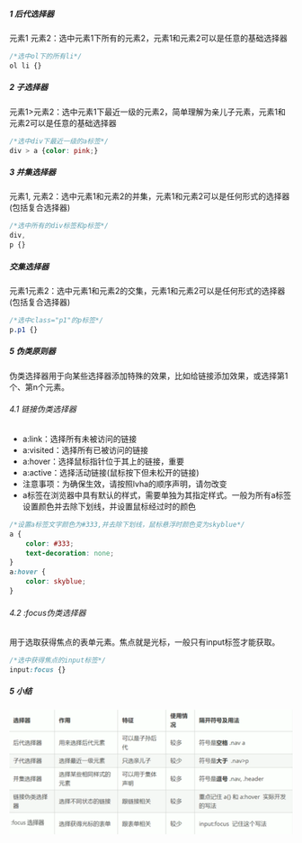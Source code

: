 ##### 1 后代选择器

元素1 元素2：选中元素1下所有的元素2，元素1和元素2可以是任意的基础选择器

```css
/*选中ol下的所有li*/
ol li {}
```

##### 2 子选择器

元素1>元素2：选中元素1下最近一级的元素2，简单理解为亲儿子元素，元素1和元素2可以是任意的基础选择器

```css
/*选中div下最近一级的a标签*/
div > a {color: pink;}
```

##### 3 并集选择器

元素1, 元素2：选中元素1和元素2的并集，元素1和元素2可以是任何形式的选择器(包括复合选择器)

```css
/*选中所有的div标签和p标签*/
div,
p {}
```

##### 交集选择器

元素1元素2：选中元素1和元素2的交集，元素1和元素2可以是任何形式的选择器(包括复合选择器)

```css
/*选中class="p1"的p标签*/
p.p1 {}
```

##### 5 伪类原则器

伪类选择器用于向某些选择器添加特殊的效果，比如给链接添加效果，或选择第1个、第n个元素。

###### 4.1 链接伪类选择器

- a:link：选择所有未被访问的链接
- a:visited：选择所有已被访问的链接
- a:hover：选择鼠标指针位于其上的链接，重要
- a:active：选择活动链接(鼠标按下但未松开的链接)
- 注意事项：为确保生效，请按照lvha的顺序声明，请勿改变
- a标签在浏览器中具有默认的样式，需要单独为其指定样式。一般为所有a标签设置颜色并去除下划线，并设置鼠标经过时的颜色

```css
/*设置a标签文字颜色为#333,并去除下划线，鼠标悬浮时颜色变为skyblue*/
a {
    color: #333;
    text-decoration: none;
}
a:hover {
    color: skyblue;
}
```

###### 4.2 :focus伪类选择器

用于选取获得焦点的表单元素。焦点就是光标，一般只有input标签才能获取。

```css
/*选中获得焦点的input标签*/
input:focus {}
```

##### 5 小结

![image-20210823222935494](.img/image-20210823222935494.png)
